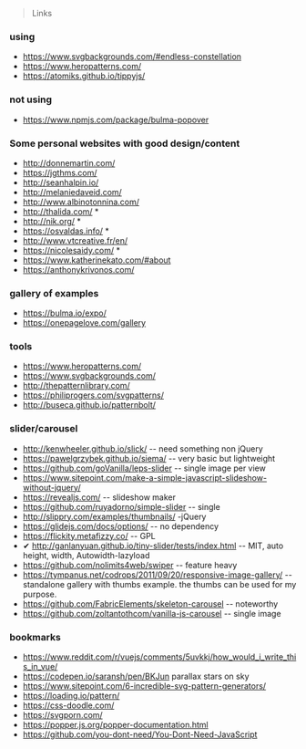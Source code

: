 > Links

### using 
- https://www.svgbackgrounds.com/#endless-constellation
- https://www.heropatterns.com/
- https://atomiks.github.io/tippyjs/


### not using
- https://www.npmjs.com/package/bulma-popover

### Some personal websites with good design/content

- http://donnemartin.com/
- https://jgthms.com/
- http://seanhalpin.io/
- http://melaniedaveid.com/
- http://www.albinotonnina.com/
- http://thalida.com/ *
- http://nik.org/ *
- https://osvaldas.info/ *
- http://www.vtcreative.fr/en/
- https://nicolesaidy.com/ *
- https://www.katherinekato.com/#about
- https://anthonykrivonos.com/

### gallery of examples 
- https://bulma.io/expo/
- https://onepagelove.com/gallery


### tools 
- https://www.heropatterns.com/
- https://www.svgbackgrounds.com/
- http://thepatternlibrary.com/
- https://philiprogers.com/svgpatterns/
- http://buseca.github.io/patternbolt/

### slider/carousel 
- http://kenwheeler.github.io/slick/ -- need something non jQuery
- https://pawelgrzybek.github.io/siema/ -- very basic but lightweight 
- https://github.com/goVanilla/leps-slider -- single image per view 
- https://www.sitepoint.com/make-a-simple-javascript-slideshow-without-jquery/
- https://revealjs.com/ -- slideshow maker 
- https://github.com/ruyadorno/simple-slider -- single 
- http://slippry.com/examples/thumbnails/ -jQuery 
- https://glidejs.com/docs/options/ -- no dependency 
- https://flickity.metafizzy.co/ -- GPL
- ✔ http://ganlanyuan.github.io/tiny-slider/tests/index.html -- MIT, auto height, width, Autowidth-lazyload 
- https://github.com/nolimits4web/swiper -- feature heavy 
- https://tympanus.net/codrops/2011/09/20/responsive-image-gallery/ -- standalone gallery with thumbs example. the thumbs can be used for my purpose. 
- https://github.com/FabricElements/skeleton-carousel -- noteworthy 
- https://github.com/zoltantothcom/vanilla-js-carousel -- single image 


### bookmarks 
- https://www.reddit.com/r/vuejs/comments/5uvkkj/how_would_i_write_this_in_vue/
- https://codepen.io/saransh/pen/BKJun parallax stars on sky
- https://www.sitepoint.com/6-incredible-svg-pattern-generators/
- https://loading.io/pattern/
- https://css-doodle.com/
- https://svgporn.com/
- https://popper.js.org/popper-documentation.html
- https://github.com/you-dont-need/You-Dont-Need-JavaScript
